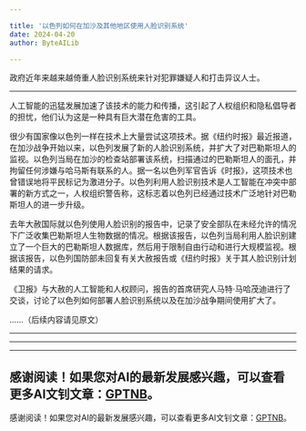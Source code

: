 ```yaml
---

title: '以色列如何在加沙及其他地区使用人脸识别系统'
date: 2024-04-20
author: ByteAILib

---
```


政府近年来越来越倚重人脸识别系统来针对犯罪嫌疑人和打击异议人士。

---
人工智能的迅猛发展加速了该技术的能力和传播，这引起了人权组织和隐私倡导者的担忧，他们认为这是一种具有巨大潜在危害的工具。

很少有国家像以色列一样在技术上大量尝试这项技术。据《纽约时报》最近报道，在加沙战争开始以来，以色列发展了新的人脸识别系统，并扩大了对巴勒斯坦人的监视。以色列当局在加沙的检查站部署该系统，扫描通过的巴勒斯坦人的面孔，并拘留任何涉嫌与哈马斯有联系的人。据一名以色列军官告诉《时报》，这项技术也曾错误地将平民标记为激进分子。以色列利用人脸识别技术是人工智能在冲突中部署的新方式之一，人权组织警告称，这标志着以色列已经通过技术广泛地针对巴勒斯坦人的进一步升级。

去年大赦国际就以色列使用人脸识别的报告中，记录了安全部队在未经允许的情况下广泛收集巴勒斯坦人生物数据的情况。根据该报告，以色列当局利用人脸识别建立了一个巨大的巴勒斯坦人数据库，然后用于限制自由行动和进行大规模监视。根据该报告，以色列国防部未回复有关大赦报告或《纽约时报》关于其人脸识别计划结果的请求。

《卫报》与大赦的人工智能和人权顾问，报告的首席研究人马特·马哈茂迪进行了交谈，讨论了以色列如何部署人脸识别系统以及在加沙战争期间使用扩大了。

......（后续内容请见原文）

---
---

---
感谢阅读！如果您对AI的最新发展感兴趣，可以查看更多AI文钊文章：[GPTNB](https://gptnb.com)。
---
感谢阅读！如果您对AI的最新发展感兴趣，可以查看更多AI文钊文章：[GPTNB](https://gptnb.com)。